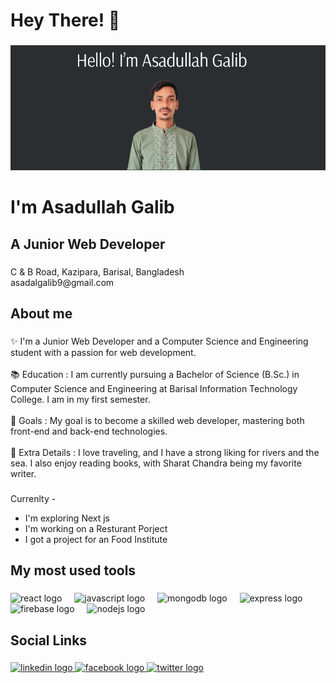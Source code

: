 <h1 align="left">Hey There! 👋</h1>

###

<div align="center">
  <img height="200" src="https://github.com/asadalgalib/asadalgalib/blob/main/Modern%20Fashion%20Clothing%20Online%20Shop%20Showroom%20Facebook%20Cover.png"  />
</div>

###

<h1 align="left">I'm Asadullah Galib</h1>
<h2 align="left">A Junior Web Developer</h2>

###

<p align="left">C & B Road, Kazipara, Barisal, Bangladesh<br>asadalgalib9@gmail.com</p>

###

<h2 align="left">About me</h2>

###

<p align="left">✨ I'm a Junior Web Developer and a Computer Science and Engineering student with a passion for web development.<br><br>📚 Education : I am currently pursuing a Bachelor of Science (B.Sc.) in Computer Science and Engineering at Barisal Information Technology College. I am in my first semester.<br><br>🎯 Goals :  My goal is to become a skilled web developer, mastering both front-end and back-end technologies.<br><br>🎲 Extra Details : I love traveling, and I have a strong liking for rivers and the sea. I also enjoy reading books, with Sharat Chandra being my favorite writer.<br>
</p>

###
Currenlty -<br>
- I'm exploring Next js<br>
- I'm working on a Resturant Porject<br>
- I got a project for an Food Institute
###

<h2 align="left">My most used tools</h2>

###

<div align="left">
  <img src="https://cdn.jsdelivr.net/gh/devicons/devicon/icons/react/react-original.svg" height="40" alt="react logo"  />
  <img width="12" />
  <img src="https://cdn.jsdelivr.net/gh/devicons/devicon/icons/javascript/javascript-original.svg" height="40" alt="javascript logo"  />
  <img width="12" />
  <img src="https://cdn.jsdelivr.net/gh/devicons/devicon/icons/mongodb/mongodb-original.svg" height="40" alt="mongodb logo"  />
  <img width="12" />
  <img src="https://skillicons.dev/icons?i=express" height="40" alt="express logo"  />
  <img width="12" />
  <img src="https://cdn.jsdelivr.net/gh/devicons/devicon/icons/firebase/firebase-plain.svg" height="40" alt="firebase logo"  />
  <img width="12" />
  <img src="https://cdn.jsdelivr.net/gh/devicons/devicon/icons/nodejs/nodejs-original.svg" height="40" alt="nodejs logo"  />
</div>

###

<h2 align="left">Social Links</h2>

###

<div align="left">
  <a href="https://www.linkedin.com/in/asadullah-galib-99ba0b32b/" target="_blank">
    <img src="https://raw.githubusercontent.com/maurodesouza/profile-readme-generator/master/src/assets/icons/social/linkedin/default.svg" width="52" height="40" alt="linkedin logo"  />
  </a>
  <a href="https://www.facebook.com/algalib.asad/" target="_blank">
    <img src="https://raw.githubusercontent.com/maurodesouza/profile-readme-generator/master/src/assets/icons/social/facebook/default.svg" width="52" height="40" alt="facebook logo"  />
  </a>
  <a href="https://x.com/asadalgalib9" target="_blank">
    <img src="https://raw.githubusercontent.com/maurodesouza/profile-readme-generator/master/src/assets/icons/social/twitter/default.svg" width="52" height="40" alt="twitter logo"  />
  </a>
</div>

###
